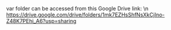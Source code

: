var folder can be accessed from this Google Drive link: \n
https://drive.google.com/drive/folders/1mk7EZHsShfNsXkCjIno-Z48K7PEhi_A6?usp=sharing
